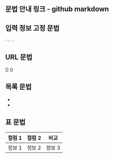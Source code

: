 

 ## 문법 안내 링크 - github markdown ##

## 입력 정보 고정 문법
```
-...
```

## URL 문법
 [] ()

## 목록 문법
-
-

## 표 문법
| 컬럼 1 | 컬럼 2 | 비교 |
| -- | -- | -- |
| 정보 1 | 정보 2 | 정보 3 |